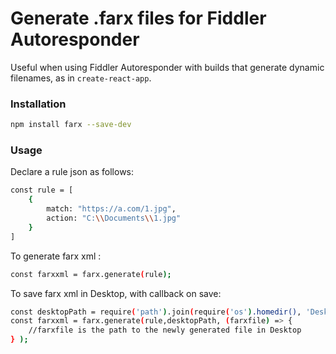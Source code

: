 # Generate .farx files for Fiddler Autoresponder 

Useful when using Fiddler Autoresponder with builds that generate dynamic filenames, as in `create-react-app`.

### Installation
```sh
npm install farx --save-dev
```
### Usage

Declare a rule json as follows:
```sh
const rule = [
    {
        match: "https://a.com/1.jpg",
        action: "C:\\Documents\\1.jpg"
    }
]
```

To generate farx xml :

```sh
const farxxml = farx.generate(rule);
```

To save farx xml in Desktop, with callback on save:

```sh
const desktopPath = require('path').join(require('os').homedir(), 'Desktop');
const farxxml = farx.generate(rule,desktopPath, (farxfile) => {
    //farxfile is the path to the newly generated file in Desktop
} );
```